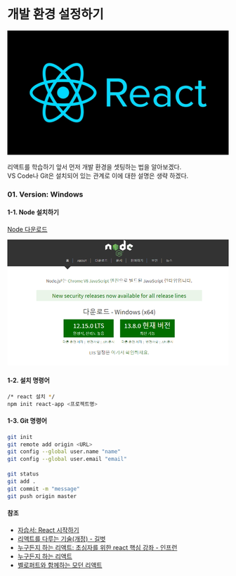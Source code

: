 # 개발 환경 설정하기

![sdsd](../../.gitbook/assets/react.jpg)

리액트를 학습하기 앞서 먼저 개발 환경을 셋팅하는 법을 알아보겠다.  
VS Code나 Git은 설치되어 있는 관계로 이에 대한 설명은 생략 하겠다.

### 01. Version: Windows

#### 1-1. Node 설치하기 

[Node 다운로드](https://nodejs.org/ko/)

![](../../.gitbook/assets/node.png)

#### 1-2. 설치 명령어

```bash
/* react 설치 */
npm init react-app <프로젝트명>
```

#### 1-3. Git 명령어 

```bash
git init
git remote add origin <URL>
git config --global user.name "name"
git config --global user.email "email"

git status
git add .
git commit -m "message"
git push origin master
```

#### 참조

* [자습서: React 시작하기](https://ko.reactjs.org/)
* [리액트를 다루는 기술\(개정\) - 길벗](https://m.yes24.com/Goods/Detail/62597469) 
* [누구든지 하는 리액트: 초심자를 위한 react 핵심 강좌 - 인프런 ](https://www.inflearn.com/course/react-velopert/dashboard)
* [누구든지 하는 리액트](https://react-anyone.vlpt.us/)
* [벨로퍼트와 함께하는 모던 리액트](https://react.vlpt.us/)

